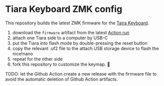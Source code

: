 # Tiara Keyboard ZMK config

This repository builds the latest ZMK firmware for the [Taira Keyboard](https://github.com/strayer/taira-keyboard).

1. download the `firmware` artifact from the latest [Action run]()
2. attach one Tiara side to a computer by USB-C
3. put the Tiara into flash mode by double-pressing the reset button
4. copy the relevant .uf2 file to the attach USB storage device to flash the nice!nano
5. repeat for the other side
6. fork this repository to customize the keymap. 

TODO: let the Github Action create a new release with the firmware file to avoid the automatic deletion of Github Action artifacts.

